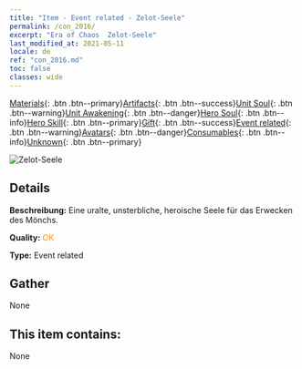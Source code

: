 ```yaml
---
title: "Item - Event related - Zelot-Seele"
permalink: /con_2016/
excerpt: "Era of Chaos  Zelot-Seele"
last_modified_at: 2021-05-11
locale: de
ref: "con_2016.md"
toc: false
classes: wide
---
```

 [Materials](/ItemsDE/){: .btn .btn--primary}[Artifacts](/ItemsDE/Artifacts/){: .btn .btn--success}[Unit Soul](/ItemsDE/UnitSoul/){: .btn .btn--warning}[Unit Awakening](/ItemsDE/UnitAwakening/){: .btn .btn--danger}[Hero Soul](/ItemsDE/HeroSoul/){: .btn .btn--info}[Hero Skill](/ItemsDE/HeroSkill/){: .btn .btn--primary}[Gift](/ItemsDE/Gift/){: .btn .btn--success}[Event related](/ItemsDE/Events/){: .btn .btn--warning}[Avatars](/ItemsDE/Avatars/){: .btn .btn--danger}[Consumables](/ItemsDE/Consumables/){: .btn .btn--info}[Unknown](/ItemsDE/Unknown/){: .btn .btn--primary}

 ![Zelot-Seele](/images/t/juexing_105.jpg)

## Details
 **Beschreibung:** Eine uralte, unsterbliche, heroische Seele für das Erwecken des Mönchs.

 **Quality:** <span style="color: #FF8C00">OK</span>

 **Type:** Event related

## Gather

  None

## This item contains:

  None


